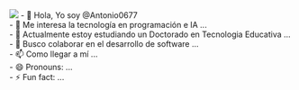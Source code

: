 <img src="Avr_perfil.jpeg">
- 👋 Hola, Yo soy @Antonio0677<br>
- 👀 Me interesa la tecnología en programación e IA ...<br>
- 🌱 Actualmente estoy estudiando un Doctorado en Tecnologia Educativa ...<br>
- 💞️ Busco colaborar en el desarrollo de software ...<br>
- 📫 Como llegar a mí ...<br>
- 😄 Pronouns: ...<br>
- ⚡ Fun fact: ...<br>

<!---
Antonio0677/Antonio0677 is a ✨ special ✨ repository because its `README.md` (this file) appears on your GitHub profile.
You can click the Preview link to take a look at your changes.
--->
